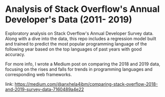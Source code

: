 # Analysis of Stack Overflow's Annual Developer's Data (2011- 2019)

Exploratory analysis on Stack Overflow's Annual Developer Survey data. 
Along with a dive into the data, this repo includes a regression model built and trained to predict the most popular 
programming language of the following year based on the top languages of past years with good accuracy. 

For more info, I wrote a Medium post on comparing the 2018 and 2019 data, focusing on the rises and falls for trends in programming languages and corresponding web frameworks. 

link: https://medium.com/@anxhela4ibm/comparing-stack-overflow-2018-and-2019-survey-data-7160489a4e22

